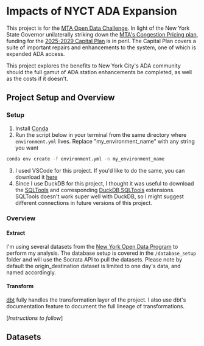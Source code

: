 # Impacts of NYCT ADA Expansion
This project is for the [MTA Open Data Challenge](https://new.mta.info/article/mta-open-data-challenge). In light of the New York State Governor unilaterally striking down the [MTA's Congestion Pricing plan](https://www.governor.ny.gov/news/what-they-are-saying-governor-hochul-announces-pause-congestion-pricing-address-rising-cost), funding for the [2025-2029 Capital Plan](https://future.mta.info/capitalplan/) is in peril. The Capital Plan covers a suite of important repairs and enhancements to the system, one of which is expanded ADA access. 

This project explores the benefits to New York City's ADA community should the full gamut of ADA station enhancements be completed, as well as the costs if it doesn't. 

## Project Setup and Overview
### Setup
1. Install [Conda](anaconda.org)
2. Run the script below in your terminal from the same directory where `environment.yml` lives. Replace "my_environment_name" with any string you want

```bash
conda env create -f environment.yml -n my_environment_name
```
3. I used VSCode for this project. If you'd like to do the same, you can download it [here](https://code.visualstudio.com/download)
4. Since I use DuckDB for this project, I thought it was useful to download the [SQLTools](https://marketplace.visualstudio.com/items?itemName=mtxr.sqltools) and corresponding [DuckDB SQLTools](https://marketplace.visualstudio.com/items?itemName=RandomFractalsInc.duckdb-sql-tools) extensions. SQLTools doesn't work super well with DuckDB, so I might suggest different connections in future versions of this project.

### Overview

#### Extract
I'm using several datasets from the [New York Open Data Program](https://data.ny.gov/browse?Dataset-Information_Agency=Metropolitan+Transportation+Authority) to perform my analysis. The database setup is covered in the `/database_setup` folder and will use the Socrata API to pull the datasets. Please note by default the origin_destination dataset is limited to one day's data, and named accordingly. 

#### Transform
[dbt](https://www.getdbt.com) fully handles the transformation layer of the project. I also use dbt's documentation feature to document the full lineage of transformations. 

[*Instructions to follow*]


## Datasets
